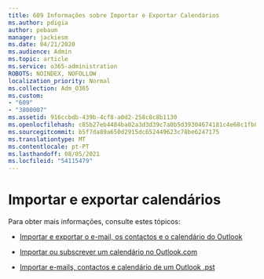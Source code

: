 ```yaml
---
title: 609 Informações sobre Importar e Exportar Calendários
ms.author: pdigia
author: pebaum
manager: jackiesm
ms.date: 04/21/2020
ms.audience: Admin
ms.topic: article
ms.service: o365-administration
ROBOTS: NOINDEX, NOFOLLOW
localization_priority: Normal
ms.collection: Adm_O365
ms.custom:
- "609"
- "3800007"
ms.assetid: 916ccbdb-439b-4cf8-a0d2-258c8c8b1130
ms.openlocfilehash: c85b27eb4484ba02a3d3d39c7a0b5d39304674181c4e68c1fb8a54e9e8d6560e
ms.sourcegitcommit: b5f7da89a650d2915dc652449623c78be6247175
ms.translationtype: MT
ms.contentlocale: pt-PT
ms.lasthandoff: 08/05/2021
ms.locfileid: "54115479"
---
```

# <a name="importing-and-exporting-calendars"></a>Importar e exportar calendários

Para obter mais informações, consulte estes tópicos:
  
- [Importar e exportar o e-mail, os contactos e o calendário do Outlook](https://support.office.com/article/92577192-3881-4502-b79d-c3bbada6c8ef)

- [Importar ou subscrever um calendário no Outlook.com](https://support.office.com/article/cff1429c-5af6-41ec-a5b4-74f2c278e98c)

- [Importar e-mails, contactos e calendário de um Outlook .pst](https://support.office.com/article/431a8e9a-f99f-4d5f-ae48-ded54b3440ac)
